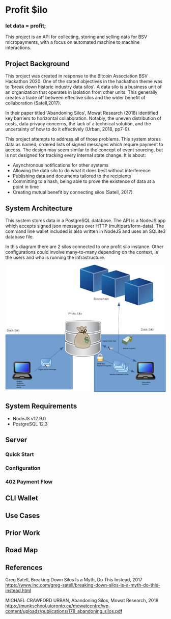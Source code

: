 # Profit $ilo
### let data = profit;

This project is an API for collecting, storing and selling data for BSV micropayments, 
with a focus on automated machine to machine interactions.

## Project Background

This project was created in response to the Bitcoin Association BSV Hackathon 2020. One of the
stated objectives in the hackathon theme was to 'break down historic industry data silos'.
A data silo is a business unit of an organization that operates in isolation from other units. 
This generally creates a trade off between effective silos and the wider benefit of collaboration (Satell,2017).

In their paper titled 'Abandoning Silos', Mowat Research (2018) identified key barriers to horizontal collaboration. 
Notably, the uneven distribution of costs, data privacy concerns, the lack of a technical solution, and the 
uncertainty of how to do it effectively (Urban, 2018, pp7-9).

This project attempts to address all of those problems. This system stores data as named, ordered lists of signed messages 
which require payment to access. The design may seem similar to the concept of event sourcing, 
but is not designed for tracking every internal state change. It is about: 

- Asynchronous notifications for other systems 
- Allowing the data silo to do what it does best without interference
- Publishing data and documents tailored to the recipients
- Committing to a hash, being able to prove the existence of data at a point in time
- Creating mutual benefit by connecting silos (Satell, 2017)

## System Architecture

This system stores data in a PostgreSQL database. 
The API is a NodeJS app which accepts signed json messages over HTTP (multipart/form-data).
The command line wallet included is also written in NodeJS and uses an SQLite3 database file.

In this diagram there are 2 silos connected to one profit silo instance.
Other configurations could involve many-to-many depending on the context, 
ie the users and who is running the infrastructure.

![](./sysarch.jpg)

## System Requirements

- NodeJS v12.9.0
- PostgreSQL 12.3

## Server

### Quick Start
### Configuration
### 402 Payment Flow

## CLI Wallet

## Use Cases

## Prior Work

## Road Map

## References

Greg Satell, Breaking Down Silos Is a Myth, Do This Instead, 2017  
    https://www.inc.com/greg-satell/breaking-down-silos-is-a-myth-do-this-instead.html

MICHAEL CRAWFORD URBAN, Abandoning Silos, Mowat Research, 2018  
    https://munkschool.utoronto.ca/mowatcentre/wp-content/uploads/publications/178_abandoning_silos.pdf